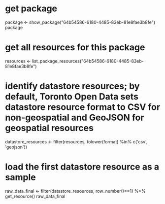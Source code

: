 # get package
package <- show_package("64b54586-6180-4485-83eb-81e8fae3b8fe")
package

# get all resources for this package
resources <- list_package_resources("64b54586-6180-4485-83eb-81e8fae3b8fe")

# identify datastore resources; by default, Toronto Open Data sets datastore resource format to CSV for non-geospatial and GeoJSON for geospatial resources
datastore_resources <- filter(resources, tolower(format) %in% c('csv', 'geojson'))

# load the first datastore resource as a sample
raw_data_final <- filter(datastore_resources, row_number()==1) %>% get_resource()
raw_data_final